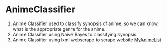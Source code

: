 # AnimeClassifier
1. Anime Classifier used to classify synopsis of anime, so we can know, what is the appropriate genre for the anime. 
2. Anime Classifier using Naive Bayes to classifying synopsis.
3. Anime Classifier using lxml webscrape to scrape website [MyAnimeList](https://myanimelist.net/anime.php)
